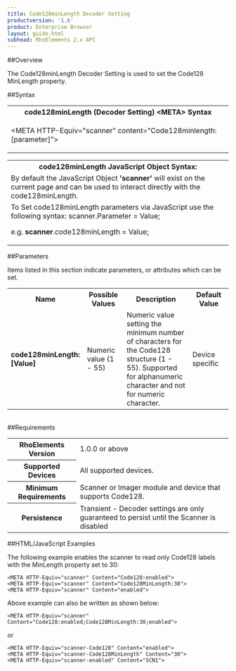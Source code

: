 ```yaml
---
title: Code128minLength Decoder Setting
productversion: '1.6'
product: Enterprise Browser
layout: guide.html
subhead: RhoElements 2.x API
---
```


##Overview

The Code128minLength Decoder Setting is used to set the Code128 MinLength property.

##Syntax

<table class="re-table"><tr><th class="tableHeading">code128minLength (Decoder Setting) &lt;META&gt; Syntax
</th></tr><tr><td class="clsSyntaxCells clsOddRow"><p>&lt;META HTTP-Equiv="scanner" content="Code128minlength:[parameter]"&gt;</p></td></tr></table>
<table class="re-table"><tr><th class="tableHeading">code128minLength JavaScript Object Syntax:</th></tr><tr><td class="clsSyntaxCells clsOddRow">
By default the JavaScript Object <b>'scanner'</b> will exist on the current page and can be used to interact directly with the code128minLength.
</td></tr><tr><td class="clsSyntaxCells clsEvenRow">
To Set code128minLength parameters via JavaScript use the following syntax: scanner.Parameter = Value;
<P />e.g. <b>scanner</b>.code128minLength = Value;
</td></tr></table>

##Parameters


Items listed in this section indicate parameters, or attributes which can be set.
<table class="re-table"><col width="20%" /><col width="20%" /><col width="38%" /><col width="22%" /><tr><th class="tableHeading">Name</th><th class="tableHeading">Possible Values</th><th class="tableHeading">Description</th><th class="tableHeading">Default Value</th></tr><tr><td class="clsSyntaxCells clsOddRow"><b>code128minLength:[Value]
</b></td><td class="clsSyntaxCells clsOddRow">Numeric value (1 - 55)</td><td class="clsSyntaxCells clsOddRow">Numeric value setting the minimum number of characters for the Code128 structure (1 - 55). Supported for alphanumeric character and not for numeric character.</td><td class="clsSyntaxCells clsOddRow">Device specific</td></tr></table>
<table class="re-table"><col width="78%" /><col width="8%" /><col width="1%" /><col width="5%" /><col width="1%" /><col width="5%" /><col width="2%" /></table>





##Requirements

<table class="re-table"><tr><th class="tableHeading">RhoElements Version</th><td class="clsSyntaxCell clsEvenRow">1.0.0 or above
</td></tr><tr><th class="tableHeading">Supported Devices</th><td class="clsSyntaxCell clsOddRow">All supported devices.</td></tr><tr><th class="tableHeading">Minimum Requirements</th><td class="clsSyntaxCell clsOddRow">Scanner or Imager module and device that supports Code128.</td></tr><tr><th class="tableHeading">Persistence</th><td class="clsSyntaxCell clsEvenRow">Transient - Decoder settings are only guaranteed to persist until the Scanner is disabled</td></tr></table>


##HTML/JavaScript Examples

The following example enables the scanner to read only Code128 labels with the MinLength property set to 30:

	<META HTTP-Equiv="scanner" Content="Code128:enabled">
	<META HTTP-Equiv="scanner" Content="Code128MinLength:30">
	<META HTTP-Equiv="scanner" Content="enabled">
	
Above example can also be written as shown below:

	<META HTTP-Equiv="scanner" Content="Code128:enabled;Code128MinLength:30;enabled">
	
or

	<META HTTP-Equiv="scanner-Code128" Content="enabled">
	<META HTTP-Equiv="scanner-Code128MinLength" Content="30">
	<META HTTP-Equiv="scanner-enabled" Content="SCN1">
	




